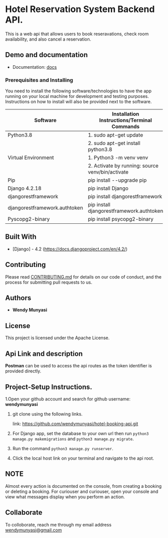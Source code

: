 # Hotel Reservation System Backend API.

This is a web api that allows users to book reseravations, check room availability, and also cancel a reservation.

## Demo and documentation

- Documentation: [docs](https://documenter.getpostman.com/view/10693271/2sAYX3rP6u)

### Prerequisites and Installing

You need to install the following software/technologies to have the app running on your local machine for development and testing purposes. Instructions on how to install will also be provided next to the software.

| Software                      | Installation Instructions/Terminal Commands      |
| ----------------------------- | ------------------------------------------------ |
| Python3.8                     | 1. sudo apt-get update                           |
|                               | 2. sudo apt-get install python3.8                |
| Virtual Environment           | 1. Python3 -m venv venv                          |
|                               | 2. Activate by running: source venv/bin/activate |
| Pip                           | pip install --upgrade pip                        |
| Django 4.2.18                 | pip install Django                               |
| djangorestframework           | pip install djangorestframework                  |
| djangorestframework.authtoken | pip install djangorestframework.authtoken        |
| Pyscopg2-binary               | pip install psycopg2-binary                      |

## Built With

- [Django] - 4.2 (https://docs.djangoproject.com/en/4.2/)

## Contributing

Please read [CONTRIBUTING.md](https://gist.github.com/PurpleBooth/b24679402957c63ec426) for details on our code of conduct, and the process for submitting pull requests to us.

## Authors

- **Wendy Munyasi**

## License

This project is licensed under the Apache License.

## Api Link and description

**Postman** can be used to access the api routes as the token identifier is provided directly.

## Project-Setup Instructions.

1.Open your github account and search for github username: **wendymunyasi**

1. git clone using the following links.

   link: https://github.com/wendymunyasi/hotel-booking-api.git

2. For Django app, set the database to your own url then run `python3 manage.py makemigrations` and `python3 manage.py migrate`.
3. Run the command `python3 manage.py runserver`.
4. Click the local host link on your terminal and navigate to the api root.

## NOTE

Almost every action is documented on the console, from creating a booking or deleting a booking. For curiouser and curiouser, open your console and view what messages display when you perform an action.

## Collaborate

To colloborate, reach me through my email address wendymunyasi@gmail.com
